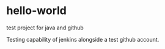 # hello-world
test project for java and github

Testing capability of jenkins alongside a test github account.
